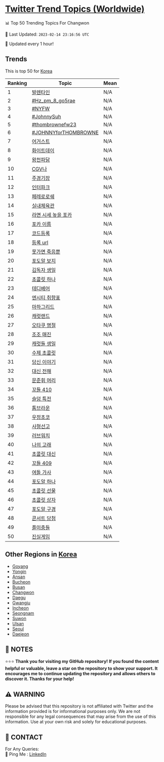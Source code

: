 [Twitter Trend Topics (Worldwide)](https://github.com/ErcinDedeoglu/Twitter-Trend-Topics)
==========


📊 Top 50 Trending Topics For Changwon

📆 Last Updated: `2023-02-14 23:16:56 UTC`

🔧 Updated every 1 hour!


## Trends

This is top 50 for [Korea](</Korea>)

| Ranking | Topic | Mean |
| ------- | ------------ | ------------ |
| 1 | [발렌타인](http://twitter.com/search?q=%eb%b0%9c%eb%a0%8c%ed%83%80%ec%9d%b8) | N/A |
| 2 | [#Hz_pm_8_go5rae](http://twitter.com/search?q=%23Hz_pm_8_go5rae) | N/A |
| 3 | [#NYFW](http://twitter.com/search?q=%23NYFW) | N/A |
| 4 | [#JohnnySuh](http://twitter.com/search?q=%23JohnnySuh) | N/A |
| 5 | [#thombrownefw23](http://twitter.com/search?q=%23thombrownefw23) | N/A |
| 6 | [#JOHNNYforTHOMBROWNE](http://twitter.com/search?q=%23JOHNNYforTHOMBROWNE) | N/A |
| 7 | [어거스트](http://twitter.com/search?q=%ec%96%b4%ea%b1%b0%ec%8a%a4%ed%8a%b8) | N/A |
| 8 | [화이트데이](http://twitter.com/search?q=%ed%99%94%ec%9d%b4%ed%8a%b8%eb%8d%b0%ec%9d%b4) | N/A |
| 9 | [왕천파닭](http://twitter.com/search?q=%ec%99%95%ec%b2%9c%ed%8c%8c%eb%8b%ad) | N/A |
| 10 | [CGV나](http://twitter.com/search?q=CGV%eb%82%98) | N/A |
| 11 | [주경기장](http://twitter.com/search?q=%ec%a3%bc%ea%b2%bd%ea%b8%b0%ec%9e%a5) | N/A |
| 12 | [인터파크](http://twitter.com/search?q=%ec%9d%b8%ed%84%b0%ed%8c%8c%ed%81%ac) | N/A |
| 13 | [페레로로쉐](http://twitter.com/search?q=%ed%8e%98%eb%a0%88%eb%a1%9c%eb%a1%9c%ec%89%90) | N/A |
| 14 | [실내체육관](http://twitter.com/search?q=%ec%8b%a4%eb%82%b4%ec%b2%b4%ec%9c%a1%ea%b4%80) | N/A |
| 15 | [라면 시세 높을 포카](http://twitter.com/search?q=%eb%9d%bc%eb%a9%b4+%ec%8b%9c%ec%84%b8+%eb%86%92%ec%9d%84+%ed%8f%ac%ec%b9%b4) | N/A |
| 16 | [포카 이름](http://twitter.com/search?q=%ed%8f%ac%ec%b9%b4+%ec%9d%b4%eb%a6%84) | N/A |
| 17 | [코드등록](http://twitter.com/search?q=%ec%bd%94%eb%93%9c%eb%93%b1%eb%a1%9d) | N/A |
| 18 | [등록 url](http://twitter.com/search?q=%eb%93%b1%eb%a1%9d+url) | N/A |
| 19 | [못가면 죽음뿐](http://twitter.com/search?q=%eb%aa%bb%ea%b0%80%eb%a9%b4+%ec%a3%bd%ec%9d%8c%eb%bf%90) | N/A |
| 20 | [포도알 보지](http://twitter.com/search?q=%ed%8f%ac%eb%8f%84%ec%95%8c+%eb%b3%b4%ec%a7%80) | N/A |
| 21 | [김독자 생일](http://twitter.com/search?q=%ea%b9%80%eb%8f%85%ec%9e%90+%ec%83%9d%ec%9d%bc) | N/A |
| 22 | [초콜릿 하나](http://twitter.com/search?q=%ec%b4%88%ec%bd%9c%eb%a6%bf+%ed%95%98%eb%82%98) | N/A |
| 23 | [테디베어](http://twitter.com/search?q=%ed%85%8c%eb%94%94%eb%b2%a0%ec%96%b4) | N/A |
| 24 | [엔시티 취향표](http://twitter.com/search?q=%ec%97%94%ec%8b%9c%ed%8b%b0+%ec%b7%a8%ed%96%a5%ed%91%9c) | N/A |
| 25 | [마하그리드](http://twitter.com/search?q=%eb%a7%88%ed%95%98%ea%b7%b8%eb%a6%ac%eb%93%9c) | N/A |
| 26 | [캐럿랜드](http://twitter.com/search?q=%ec%ba%90%eb%9f%bf%eb%9e%9c%eb%93%9c) | N/A |
| 27 | [오타쿠 명절](http://twitter.com/search?q=%ec%98%a4%ed%83%80%ec%bf%a0+%eb%aa%85%ec%a0%88) | N/A |
| 28 | [조조 매진](http://twitter.com/search?q=%ec%a1%b0%ec%a1%b0+%eb%a7%a4%ec%a7%84) | N/A |
| 29 | [캐럿들 생일](http://twitter.com/search?q=%ec%ba%90%eb%9f%bf%eb%93%a4+%ec%83%9d%ec%9d%bc) | N/A |
| 30 | [수제 초콜릿](http://twitter.com/search?q=%ec%88%98%ec%a0%9c+%ec%b4%88%ec%bd%9c%eb%a6%bf) | N/A |
| 31 | [당신 이야기](http://twitter.com/search?q=%eb%8b%b9%ec%8b%a0+%ec%9d%b4%ec%95%bc%ea%b8%b0) | N/A |
| 32 | [대신 전해](http://twitter.com/search?q=%eb%8c%80%ec%8b%a0+%ec%a0%84%ed%95%b4) | N/A |
| 33 | [문준휘 머리](http://twitter.com/search?q=%eb%ac%b8%ec%a4%80%ed%9c%98+%eb%a8%b8%eb%a6%ac) | N/A |
| 34 | [꼬들 410](http://twitter.com/search?q=%ea%bc%ac%eb%93%a4+410) | N/A |
| 35 | [슬덩 특전](http://twitter.com/search?q=%ec%8a%ac%eb%8d%a9+%ed%8a%b9%ec%a0%84) | N/A |
| 36 | [톰브라운](http://twitter.com/search?q=%ed%86%b0%eb%b8%8c%eb%9d%bc%ec%9a%b4) | N/A |
| 37 | [우정초코](http://twitter.com/search?q=%ec%9a%b0%ec%a0%95%ec%b4%88%ec%bd%94) | N/A |
| 38 | [사형선고](http://twitter.com/search?q=%ec%82%ac%ed%98%95%ec%84%a0%ea%b3%a0) | N/A |
| 39 | [러브워치](http://twitter.com/search?q=%eb%9f%ac%eb%b8%8c%ec%9b%8c%ec%b9%98) | N/A |
| 40 | [나의 고래](http://twitter.com/search?q=%eb%82%98%ec%9d%98+%ea%b3%a0%eb%9e%98) | N/A |
| 41 | [초콜릿 대신](http://twitter.com/search?q=%ec%b4%88%ec%bd%9c%eb%a6%bf+%eb%8c%80%ec%8b%a0) | N/A |
| 42 | [꼬들 409](http://twitter.com/search?q=%ea%bc%ac%eb%93%a4+409) | N/A |
| 43 | [여돌 가사](http://twitter.com/search?q=%ec%97%ac%eb%8f%8c+%ea%b0%80%ec%82%ac) | N/A |
| 44 | [포도알 하나](http://twitter.com/search?q=%ed%8f%ac%eb%8f%84%ec%95%8c+%ed%95%98%eb%82%98) | N/A |
| 45 | [초콜릿 선물](http://twitter.com/search?q=%ec%b4%88%ec%bd%9c%eb%a6%bf+%ec%84%a0%eb%ac%bc) | N/A |
| 46 | [초콜릿 상자](http://twitter.com/search?q=%ec%b4%88%ec%bd%9c%eb%a6%bf+%ec%83%81%ec%9e%90) | N/A |
| 47 | [포도알 구경](http://twitter.com/search?q=%ed%8f%ac%eb%8f%84%ec%95%8c+%ea%b5%ac%ea%b2%bd) | N/A |
| 48 | [콘서트 당첨](http://twitter.com/search?q=%ec%bd%98%ec%84%9c%ed%8a%b8+%eb%8b%b9%ec%b2%a8) | N/A |
| 49 | [플미충들](http://twitter.com/search?q=%ed%94%8c%eb%af%b8%ec%b6%a9%eb%93%a4) | N/A |
| 50 | [진실게임](http://twitter.com/search?q=%ec%a7%84%ec%8b%a4%ea%b2%8c%ec%9e%84) | N/A |



## Other Regions in [Korea](</Korea>)

* [Goyang](</Korea/Goyang.md>)
* [Yongin](</Korea/Yongin.md>)
* [Ansan](</Korea/Ansan.md>)
* [Bucheon](</Korea/Bucheon.md>)
* [Busan](</Korea/Busan.md>)
* [Changwon](</Korea/Changwon.md>)
* [Daegu](</Korea/Daegu.md>)
* [Gwangju](</Korea/Gwangju.md>)
* [Incheon](</Korea/Incheon.md>)
* [Seongnam](</Korea/Seongnam.md>)
* [Suwon](</Korea/Suwon.md>)
* [Ulsan](</Korea/Ulsan.md>)
* [Seoul](</Korea/Seoul.md>)
* [Daejeon](</Korea/Daejeon.md>)



## 📝 NOTES

⭐⭐⭐ **Thank you for visiting my GitHub repository! If you found the content helpful or valuable, leave a star on the repository to show your support. It encourages me to continue updating the repository and allows others to discover it. Thanks for your help!**


## ⚠️ WARNING

Please be advised that this repository is not affiliated with Twitter and the information provided is for informational purposes only. We are not responsible for any legal consequences that may arise from the use of this information. Use at your own risk and solely for educational purposes.


## 📨 CONTACT

 For Any Queries:  
            🏓 Ping Me : [LinkedIn](https://www.linkedin.com/in/ercindedeoglu/)
